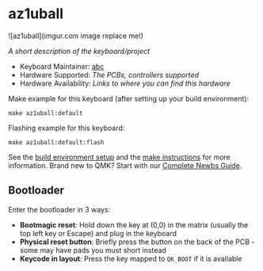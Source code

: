 # az1uball

![az1uball](imgur.com image replace me!)

*A short description of the keyboard/project*

* Keyboard Maintainer: [abc](https://github.com/abc)
* Hardware Supported: *The PCBs, controllers supported*
* Hardware Availability: *Links to where you can find this hardware*

Make example for this keyboard (after setting up your build environment):

    make az1uball:default

Flashing example for this keyboard:

    make az1uball:default:flash

See the [build environment setup](https://docs.qmk.fm/#/getting_started_build_tools) and the [make instructions](https://docs.qmk.fm/#/getting_started_make_guide) for more information. Brand new to QMK? Start with our [Complete Newbs Guide](https://docs.qmk.fm/#/newbs).

## Bootloader

Enter the bootloader in 3 ways:

* **Bootmagic reset**: Hold down the key at (0,0) in the matrix (usually the top left key or Escape) and plug in the keyboard
* **Physical reset button**: Briefly press the button on the back of the PCB - some may have pads you must short instead
* **Keycode in layout**: Press the key mapped to `QK_BOOT` if it is available
